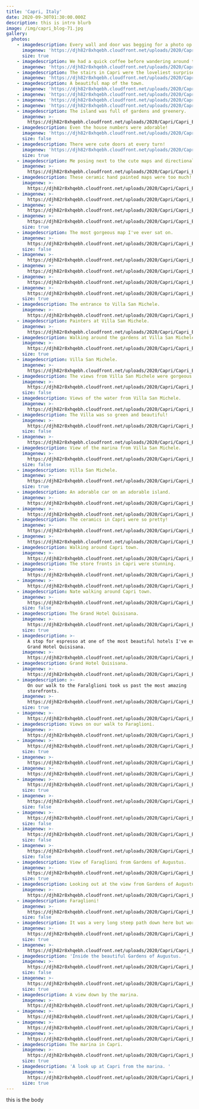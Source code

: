 ```yaml
---
title: 'Capri, Italy'
date: 2020-09-30T01:30:00.000Z
description: this is intro blurb
image: /img/capri_blog-71.jpg
gallery:
  photos:
    - imagedescription: Every wall and door was begging for a photo op!
      imagenew: 'https://djh82r8xhqebh.cloudfront.net/uploads/2020/Capri/Capri_Blog-7.jpg'
      size: true
    - imagedescription: We had a quick coffee before wandering around the town.
      imagenew: 'https://djh82r8xhqebh.cloudfront.net/uploads/2020/Capri/Capri_Blog-1.jpg'
    - imagedescription: The stairs in Capri were the loveliest surprise.
      imagenew: 'https://djh82r8xhqebh.cloudfront.net/uploads/2020/Capri/Capri_Blog-2.jpg'
    - imagedescription: A beautiful map of the town.
      imagenew: 'https://djh82r8xhqebh.cloudfront.net/uploads/2020/Capri/Capri_Blog-3.jpg'
    - imagenew: 'https://djh82r8xhqebh.cloudfront.net/uploads/2020/Capri/Capri_Blog-4.jpg'
    - imagenew: 'https://djh82r8xhqebh.cloudfront.net/uploads/2020/Capri/Capri_Blog-5.jpg'
    - imagenew: 'https://djh82r8xhqebh.cloudfront.net/uploads/2020/Capri/Capri_Blog-8.jpg'
    - imagedescription: The island was full of gardens and greenery.
      imagenew: >-
        https://djh82r8xhqebh.cloudfront.net/uploads/2020/Capri/Capri_Blog-11.jpg
    - imagedescription: Even the house numbers were adorable!
      imagenew: 'https://djh82r8xhqebh.cloudfront.net/uploads/2020/Capri/Capri_Blog-6.jpg'
      size: false
    - imagedescription: There were cute doors at every turn!
      imagenew: 'https://djh82r8xhqebh.cloudfront.net/uploads/2020/Capri/Capri_Blog-9.jpg'
      size: true
    - imagedescription: Me posing next to the cute maps and directional arrows.
      imagenew: >-
        https://djh82r8xhqebh.cloudfront.net/uploads/2020/Capri/Capri_Blog-14.jpg
    - imagedescription: These ceramic hand painted maps were too much!
      imagenew: >-
        https://djh82r8xhqebh.cloudfront.net/uploads/2020/Capri/Capri_Blog-13.jpg
    - imagenew: >-
        https://djh82r8xhqebh.cloudfront.net/uploads/2020/Capri/Capri_Blog-19.jpg
    - imagenew: >-
        https://djh82r8xhqebh.cloudfront.net/uploads/2020/Capri/Capri_Blog-12.jpg
    - imagenew: >-
        https://djh82r8xhqebh.cloudfront.net/uploads/2020/Capri/Capri_Blog-10.jpg
      size: true
    - imagedescription: The most gorgeous map I've ever sat on.
      imagenew: >-
        https://djh82r8xhqebh.cloudfront.net/uploads/2020/Capri/Capri_Blog-15.jpg
      size: false
    - imagenew: >-
        https://djh82r8xhqebh.cloudfront.net/uploads/2020/Capri/Capri_Blog-16.jpg
    - imagenew: >-
        https://djh82r8xhqebh.cloudfront.net/uploads/2020/Capri/Capri_Blog-20.jpg
    - imagenew: >-
        https://djh82r8xhqebh.cloudfront.net/uploads/2020/Capri/Capri_Blog-18.jpg
    - imagenew: >-
        https://djh82r8xhqebh.cloudfront.net/uploads/2020/Capri/Capri_Blog-17.jpg
      size: true
    - imagedescription: The entrance to Villa San Michele.
      imagenew: >-
        https://djh82r8xhqebh.cloudfront.net/uploads/2020/Capri/Capri_Blog-21.jpg
    - imagedescription: Painters at Villa San Michele.
      imagenew: >-
        https://djh82r8xhqebh.cloudfront.net/uploads/2020/Capri/Capri_Blog-23.jpg
    - imagedescription: Walking around the gardens at Villa San Michele.
      imagenew: >-
        https://djh82r8xhqebh.cloudfront.net/uploads/2020/Capri/Capri_Blog-27.jpg
      size: true
    - imagedescription: Villa San Michele.
      imagenew: >-
        https://djh82r8xhqebh.cloudfront.net/uploads/2020/Capri/Capri_Blog-22.jpg
    - imagedescription: The views from Villa San Michele were gorgeous!
      imagenew: >-
        https://djh82r8xhqebh.cloudfront.net/uploads/2020/Capri/Capri_Blog-24.jpg
      size: false
    - imagedescription: Views of the water from Villa San Michele.
      imagenew: >-
        https://djh82r8xhqebh.cloudfront.net/uploads/2020/Capri/Capri_Blog-25.jpg
    - imagedescription: The Villa was so green and beautiful!
      imagenew: >-
        https://djh82r8xhqebh.cloudfront.net/uploads/2020/Capri/Capri_Blog-26.jpg
      size: false
    - imagenew: >-
        https://djh82r8xhqebh.cloudfront.net/uploads/2020/Capri/Capri_Blog-30.jpg
    - imagedescription: View of the marina from Villa San Michele.
      imagenew: >-
        https://djh82r8xhqebh.cloudfront.net/uploads/2020/Capri/Capri_Blog-31.jpg
      size: false
    - imagedescription: Villa San Michele.
      imagenew: >-
        https://djh82r8xhqebh.cloudfront.net/uploads/2020/Capri/Capri_Blog-28.jpg
      size: true
    - imagedescription: An adorable car on an adorable island.
      imagenew: >-
        https://djh82r8xhqebh.cloudfront.net/uploads/2020/Capri/Capri_Blog-35.jpg
    - imagenew: >-
        https://djh82r8xhqebh.cloudfront.net/uploads/2020/Capri/Capri_Blog-36.jpg
    - imagedescription: The ceramics in Capri were so pretty!
      imagenew: >-
        https://djh82r8xhqebh.cloudfront.net/uploads/2020/Capri/Capri_Blog-32.jpg
    - imagenew: >-
        https://djh82r8xhqebh.cloudfront.net/uploads/2020/Capri/Capri_Blog-37.jpg
    - imagedescription: Walking around Capri town.
      imagenew: >-
        https://djh82r8xhqebh.cloudfront.net/uploads/2020/Capri/Capri_Blog-40.jpg
    - imagedescription: The store fronts in Capri were stunning.
      imagenew: >-
        https://djh82r8xhqebh.cloudfront.net/uploads/2020/Capri/Capri_Blog-39.jpg
    - imagenew: >-
        https://djh82r8xhqebh.cloudfront.net/uploads/2020/Capri/Capri_Blog-34.jpg
    - imagedescription: Nate walking around Capri town.
      imagenew: >-
        https://djh82r8xhqebh.cloudfront.net/uploads/2020/Capri/Capri_Blog-41.jpg
      size: false
    - imagedescription: The Grand Hotel Quisisana.
      imagenew: >-
        https://djh82r8xhqebh.cloudfront.net/uploads/2020/Capri/Capri_Blog-42.jpg
      size: true
    - imagedescription: >-
        A stop for espresso at one of the most beautiful hotels I've ever seen,
        Grand Hotel Quisisana.
      imagenew: >-
        https://djh82r8xhqebh.cloudfront.net/uploads/2020/Capri/Capri_Blog-43.jpg
    - imagedescription: Grand Hotel Quisisana.
      imagenew: >-
        https://djh82r8xhqebh.cloudfront.net/uploads/2020/Capri/Capri_Blog-65.jpg
    - imagedescription: >-
        On our walk to the Faralglioni took us past the most amazing
        storefronts.
      imagenew: >-
        https://djh82r8xhqebh.cloudfront.net/uploads/2020/Capri/Capri_Blog-44.jpg
      size: true
    - imagenew: >-
        https://djh82r8xhqebh.cloudfront.net/uploads/2020/Capri/Capri_Blog-47.jpg
    - imagedescription: Views on our walk to Faraglioni.
      imagenew: >-
        https://djh82r8xhqebh.cloudfront.net/uploads/2020/Capri/Capri_Blog-49.jpg
    - imagenew: >-
        https://djh82r8xhqebh.cloudfront.net/uploads/2020/Capri/Capri_Blog-48.jpg
      size: true
    - imagenew: >-
        https://djh82r8xhqebh.cloudfront.net/uploads/2020/Capri/Capri_Blog-56.jpg
    - imagenew: >-
        https://djh82r8xhqebh.cloudfront.net/uploads/2020/Capri/Capri_Blog-57.jpg
    - imagenew: >-
        https://djh82r8xhqebh.cloudfront.net/uploads/2020/Capri/Capri_Blog-59.jpg
      size: true
    - imagenew: >-
        https://djh82r8xhqebh.cloudfront.net/uploads/2020/Capri/Capri_Blog-58.jpg
      size: false
    - imagenew: >-
        https://djh82r8xhqebh.cloudfront.net/uploads/2020/Capri/Capri_Blog-46.jpg
      size: false
    - imagenew: >-
        https://djh82r8xhqebh.cloudfront.net/uploads/2020/Capri/Capri_Blog-55.jpg
      size: false
    - imagenew: >-
        https://djh82r8xhqebh.cloudfront.net/uploads/2020/Capri/Capri_Blog-51.jpg
      size: false
    - imagedescription: View of Faraglioni from Gardens of Augustus.
      imagenew: >-
        https://djh82r8xhqebh.cloudfront.net/uploads/2020/Capri/Capri_Blog-61.jpg
      size: true
    - imagedescription: Looking out at the view from Gardens of Augustus.
      imagenew: >-
        https://djh82r8xhqebh.cloudfront.net/uploads/2020/Capri/Capri_Blog-62.jpg
    - imagedescription: Faraglioni!
      imagenew: >-
        https://djh82r8xhqebh.cloudfront.net/uploads/2020/Capri/Capri_Blog-54.jpg
      size: false
    - imagedescription: It was a very long steep path down here but worth it!
      imagenew: >-
        https://djh82r8xhqebh.cloudfront.net/uploads/2020/Capri/Capri_Blog-52.jpg
      size: true
    - imagenew: >-
        https://djh82r8xhqebh.cloudfront.net/uploads/2020/Capri/Capri_Blog-64.jpg
    - imagedescription: 'Inside the beautiful Gardens of Augustus. '
      imagenew: >-
        https://djh82r8xhqebh.cloudfront.net/uploads/2020/Capri/Capri_Blog-63.jpg
      size: false
    - imagenew: >-
        https://djh82r8xhqebh.cloudfront.net/uploads/2020/Capri/Capri_Blog-66.jpg
      size: true
    - imagedescription: A view down by the marina.
      imagenew: >-
        https://djh82r8xhqebh.cloudfront.net/uploads/2020/Capri/Capri_Blog-73.jpg
    - imagenew: >-
        https://djh82r8xhqebh.cloudfront.net/uploads/2020/Capri/Capri_Blog-68.jpg
    - imagenew: >-
        https://djh82r8xhqebh.cloudfront.net/uploads/2020/Capri/Capri_Blog-67.jpg
    - imagenew: >-
        https://djh82r8xhqebh.cloudfront.net/uploads/2020/Capri/Capri_Blog-70.jpg
    - imagedescription: The marina in Capri.
      imagenew: >-
        https://djh82r8xhqebh.cloudfront.net/uploads/2020/Capri/Capri_Blog-71.jpg
      size: true
    - imagedescription: 'A look up at Capri from the marina. '
      imagenew: >-
        https://djh82r8xhqebh.cloudfront.net/uploads/2020/Capri/Capri_Blog-74.jpg
      size: true
---
```

this is the body
